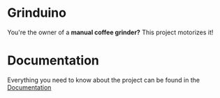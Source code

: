# Grinduino
You're the owner of a **manual coffee grinder?** This project motorizes it!

# Documentation
Everything you need to know about the project can be found in the [Documentation](https://info.grinduino.com)